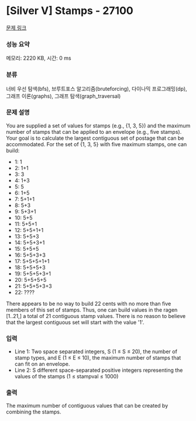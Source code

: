# [Silver V] Stamps - 27100 

[문제 링크](https://www.acmicpc.net/problem/27100) 

### 성능 요약

메모리: 2220 KB, 시간: 0 ms

### 분류

너비 우선 탐색(bfs), 브루트포스 알고리즘(bruteforcing), 다이나믹 프로그래밍(dp), 그래프 이론(graphs), 그래프 탐색(graph_traversal)

### 문제 설명

<p>You are supplied a set of values for stamps (e.g., {1, 3, 5}) and the maximum number of stamps that can be applied to an envelope (e.g., five stamps). Your goal is to calculate the largest contiguous set of postage that can be accommodated.  For the set of {1, 3, 5} with five maximum stamps, one can build:</p>

<ul>
	<li>1: 1</li>
	<li>2: 1+1</li>
	<li>3: 3</li>
	<li>4: 1+3</li>
	<li>5: 5</li>
	<li>6: 1+5</li>
	<li>7: 5+1+1</li>
	<li>8: 5+3</li>
	<li>9: 5+3+1</li>
	<li>10: 5+5</li>
	<li>11: 5+5+1</li>
	<li>12: 5+5+1+1</li>
	<li>13: 5+5+3</li>
	<li>14: 5+5+3+1</li>
	<li>15: 5+5+5</li>
	<li>16: 5+5+3+3</li>
	<li>17: 5+5+5+1+1</li>
	<li>18: 5+5+5+3</li>
	<li>19: 5+5+5+3+1</li>
	<li>20: 5+5+5+5</li>
	<li>21: 5+5+5+3+3</li>
	<li>22: ????</li>
</ul>

<p>There appears to be no way to build 22 cents with no more than five members of this set of stamps.  Thus, one can build values in the ragen [1..21,] a total of 21 contiguous stamp values.  There is no reason to believe that the largest contiguous set will start with the value '1'.</p>

### 입력 

 <ul>
	<li>Line 1: Two space separated integers, S (1 ≤ S ≤ 20), the number of stamp types, and E (1 ≤ E ≤ 10), the maximum number of stamps that can fit on an envelope.</li>
	<li>Line 2: S different space-separated positive integers representing the values of the stamps (1 ≤ stampval ≤ 1000)</li>
</ul>

### 출력 

 <p>The maximum number of contiguous values that can be created by combining the stamps.</p>

